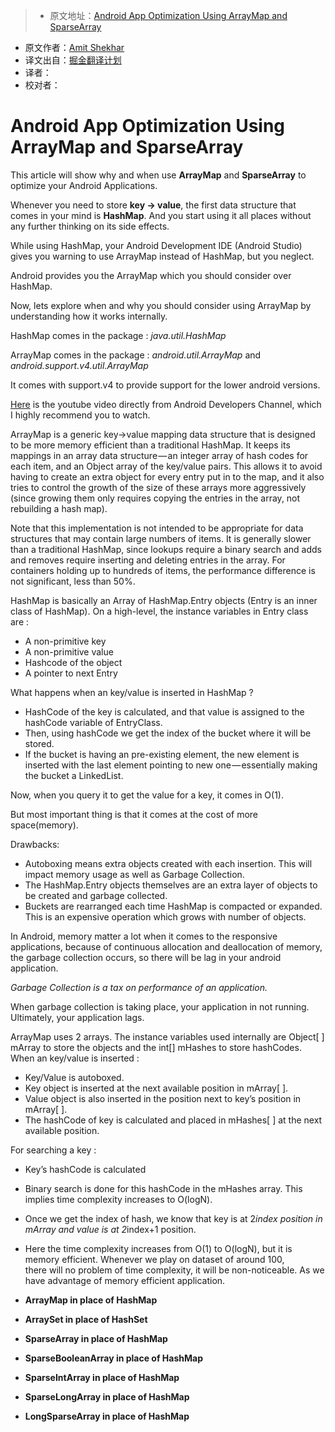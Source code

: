 > * 原文地址：[Android App Optimization Using ArrayMap and SparseArray](https://medium.com/@amitshekhar/android-app-optimization-using-arraymap-and-sparsearray-f2b4e2e3dc47#.w9iubhupn)
* 原文作者：[Amit Shekhar](https://medium.com/@amitshekhar)
* 译文出自：[掘金翻译计划](https://github.com/xitu/gold-miner)
* 译者：
* 校对者：

# Android App Optimization Using ArrayMap and SparseArray
This article will show why and when use **ArrayMap** and **SparseArray** to optimize your Android Applications.

Whenever you need to store **key -> value**, the first data structure that comes in your mind is **HashMap**. And you start using it all places without any further thinking on its side effects.

While using HashMap, your Android Development IDE (Android Studio) gives you warning to use ArrayMap instead of HashMap, but you neglect.

Android provides you the ArrayMap which you should consider over HashMap.

Now, lets explore when and why you should consider using ArrayMap by understanding how it works internally.

HashMap comes in the package : _java.util.HashMap_

ArrayMap comes in the package : _android.util.ArrayMap_ and _android.support.v4.util.ArrayMap_

It comes with support.v4 to provide support for the lower android versions.

[Here](https://www.youtube.com/watch?v=ORgucLTtTDI) is the youtube video directly from Android Developers Channel, which I highly recommend you to watch.

ArrayMap is a generic key->value mapping data structure that is designed to be more memory efficient than a traditional HashMap. It keeps its mappings in an array data structure — an integer array of hash codes for each item, and an Object array of the key/value pairs. This allows it to avoid having to create an extra object for every entry put in to the map, and it also tries to control the growth of the size of these arrays more aggressively (since growing them only requires copying the entries in the array, not rebuilding a hash map).

Note that this implementation is not intended to be appropriate for data structures that may contain large numbers of items. It is generally slower than a traditional HashMap, since lookups require a binary search and adds and removes require inserting and deleting entries in the array. For containers holding up to hundreds of items, the performance difference is not significant, less than 50%.

HashMap is basically an Array of HashMap.Entry objects (Entry is an inner class of HashMap). On a high-level, the instance variables in Entry class are :

*   A non-primitive key
*   A non-primitive value
*   Hashcode of the object
*   A pointer to next Entry

What happens when an key/value is inserted in HashMap ?

*   HashCode of the key is calculated, and that value is assigned to the hashCode variable of EntryClass.
*   Then, using hashCode we get the index of the bucket where it will be stored.
*   If the bucket is having an pre-existing element, the new element is inserted with the last element pointing to new one — essentially making the bucket a LinkedList.

Now, when you query it to get the value for a key, it comes in O(1).

But most important thing is that it comes at the cost of more space(memory).

Drawbacks:

*   Autoboxing means extra objects created with each insertion. This will impact memory usage as well as Garbage Collection.
*   The HashMap.Entry objects themselves are an extra layer of objects to be created and garbage collected.
*   Buckets are rearranged each time HashMap is compacted or expanded. This is an expensive operation which grows with number of objects.

In Android, memory matter a lot when it comes to the responsive applications, because of continuous allocation and deallocation of memory, the garbage collection occurs, so there will be lag in your android application.

_Garbage Collection is a tax on performance of an application._

When garbage collection is taking place, your application in not running. Ultimately, your application lags.

ArrayMap uses 2 arrays. The instance variables used internally are Object[ ] mArray to store the objects and the int[] mHashes to store hashCodes. When an key/value is inserted :

*   Key/Value is autoboxed.
*   Key object is inserted at the next available position in mArray[ ].
*   Value object is also inserted in the position next to key’s position in mArray[ ].
*   The hashCode of key is calculated and placed in mHashes[ ] at the next available position.

For searching a key :

*   Key’s hashCode is calculated
*   Binary search is done for this hashCode in the mHashes array. This implies time complexity increases to O(logN).
*   Once we get the index of hash, we know that key is at 2*index position in mArray and value is at 2*index+1 position.
*   Here the time complexity increases from O(1) to O(logN), but it is memory efficient. Whenever we play on dataset of around 100,   
    there will no problem of time complexity, it will be non-noticeable. As we have advantage of memory efficient application.

*   **ArrayMap in place of HashMap**
*   **ArraySet in place of HashSet**
*   **SparseArray in place of HashMap**
*   **SparseBooleanArray in place of HashMap**
*   **SparseIntArray in place of HashMap**
*   **SparseLongArray in place of HashMap**
*   **LongSparseArray in place of HashMap**